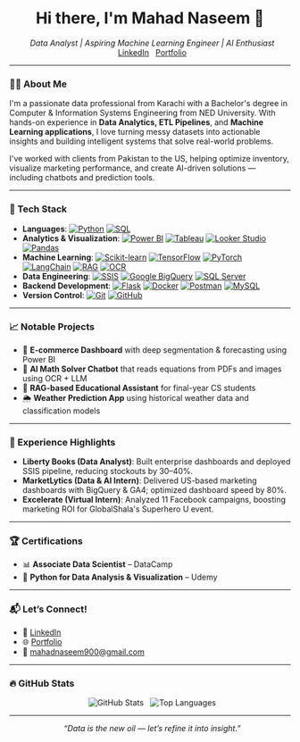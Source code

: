 <h1 align="center">Hi there, I'm Mahad Naseem 👋</h1>

<p align="center">
  <i>Data Analyst | Aspiring Machine Learning Engineer | AI Enthusiast</i><br>
  <a href="https://linkedin.com/in/mahad-naseem">LinkedIn</a>
  <a href="https://mahadnaseem.github.io">Portfolio</a>
</p>

---

### 👨‍💻 About Me

I'm a passionate data professional from Karachi with a Bachelor's degree in Computer & Information Systems Engineering from NED University. With hands-on experience in **Data Analytics, ETL Pipelines**, and **Machine Learning applications**, I love turning messy datasets into actionable insights and building intelligent systems that solve real-world problems.

I've worked with clients from Pakistan to the US, helping optimize inventory, visualize marketing performance, and create AI-driven solutions — including chatbots and prediction tools.

---

### 🧠 Tech Stack

- **Languages**:
  [![Python](https://img.shields.io/badge/Python-3776AB?style=for-the-badge&logo=python&logoColor=white)](https://www.python.org/)
  [![SQL](https://img.shields.io/badge/SQL-4479A1?style=for-the-badge&logo=postgresql&logoColor=white)](https://www.w3schools.com/sql/)
- **Analytics & Visualization**:
  [![Power BI](https://img.shields.io/badge/Power_BI-F2C811?style=for-the-badge&logo=power%20bi&logoColor=black)](https://powerbi.microsoft.com/)
  [![Tableau](https://img.shields.io/badge/Tableau-E97627?style=for-the-badge&logo=tableau&logoColor=white)](https://www.tableau.com/)
  [![Looker Studio](https://img.shields.io/badge/Looker_Studio-4285F4?style=for-the-badge&logo=google%20sheets&logoColor=white)](https://lookerstudio.google.com/)
  [![Pandas](https://img.shields.io/badge/Pandas-150458?style=for-the-badge&logo=pandas&logoColor=white)](https://pandas.pydata.org/)
- **Machine Learning**:
  [![Scikit-learn](https://img.shields.io/badge/scikit--learn-F7931E?style=for-the-badge&logo=scikit-learn&logoColor=white)](https://scikit-learn.org/stable/)
  [![TensorFlow](https://img.shields.io/badge/TensorFlow-FF6F00?style=for-the-badge&logo=tensorflow&logoColor=white)](https://www.tensorflow.org/)
  [![PyTorch](https://img.shields.io/badge/PyTorch-EE4C2C?style=for-the-badge&logo=pytorch&logoColor=white)](https://pytorch.org/)
  [![LangChain](https://img.shields.io/badge/LangChain-1A1A1A?style=for-the-badge&logo=chainlink&logoColor=white)](https://www.langchain.com/)
  [![RAG](https://img.shields.io/badge/RAG-4CAF50?style=for-the-badge&logo=vector-database&logoColor=white)](https://en.wikipedia.org/wiki/Retrieval-augmented_generation) [![OCR](https://img.shields.io/badge/OCR-007ACC?style=for-the-badge&logo=google-cloud&logoColor=white)](https://en.wikipedia.org/wiki/Optical_character_recognition)
- **Data Engineering**:
  [![SSIS](https://img.shields.io/badge/SSIS-007ACC?style=for-the-badge&logo=microsoftsqlserver&logoColor=white)](https://learn.microsoft.com/en-us/sql/integration-services/sql-server-integration-services?view=sql-server-ver16)
  [![Google BigQuery](https://img.shields.io/badge/Google_BigQuery-4285F4?style=for-the-badge&logo=google-cloud&logoColor=white)](https://cloud.google.com/bigquery)
  [![SQL Server](https://img.shields.io/badge/SQL_Server-CC2927?style=for-the-badge&logo=microsoftsqlserver&logoColor=white)](https://www.microsoft.com/en-us/sql-server)
- **Backend Development**:
  [![Flask](https://img.shields.io/badge/Flask-000000?style=for-the-badge&logo=flask&logoColor=white)](https://flask.palletsprojects.com/en/3.0.x/)
  [![Docker](https://img.shields.io/badge/Docker-2496ED?style=for-the-badge&logo=docker&logoColor=white)](https://www.docker.com/)
  [![Postman](https://img.shields.io/badge/Postman-FF6C37?style=for-the-badge&logo=postman&logoColor=white)](https://www.postman.com/)
  [![MySQL](https://img.shields.io/badge/MySQL-4479A1?style=for-the-badge&logo=mysql&logoColor=white)](https://www.mysql.com/)
- **Version Control**:
  [![Git](https://img.shields.io/badge/Git-F05032?style=for-the-badge&logo=git&logoColor=white)](https://git-scm.com/)
  [![GitHub](https://img.shields.io/badge/GitHub-181717?style=for-the-badge&logo=github&logoColor=white)](https://github.com/)

---

### 📈 Notable Projects

- 🚀 **E-commerce Dashboard** with deep segmentation & forecasting using Power BI
- 🧠 **AI Math Solver Chatbot** that reads equations from PDFs and images using OCR + LLM
- 🧪 **RAG-based Educational Assistant** for final-year CS students
- 🌦️ **Weather Prediction App** using historical weather data and classification models

---

### 💼 Experience Highlights

- **Liberty Books (Data Analyst)**: Built enterprise dashboards and deployed SSIS pipeline, reducing stockouts by 30–40%.
- **MarketLytics (Data & AI Intern)**: Delivered US-based marketing dashboards with BigQuery & GA4; optimized dashboard speed by 80%.
- **Excelerate (Virtual Intern)**: Analyzed 11 Facebook campaigns, boosting marketing ROI for GlobalShala's Superhero U event.

---

### 🏆 Certifications

- 📊 **Associate Data Scientist** – DataCamp  
- 🐍 **Python for Data Analysis & Visualization** – Udemy  

---

### 📬 Let’s Connect!

- 💼 [LinkedIn](https://linkedin.com/in/mahad-naseem)
- 🌐 [Portfolio](https://mahadnaseem.github.io)
- 📧 mahadnaseem900@gmail.com

---

### 🔥 GitHub Stats

<p align="center">
  <img src="https://github-readme-stats.vercel.app/api?username=mahadnaseem&show_icons=true&theme=radical" alt="GitHub Stats" />
  <img src="https://github-readme-stats.vercel.app/api/top-langs/?username=mahadnaseem&layout=compact&theme=radical" alt="Top Languages" />
</p>

---

<p align="center">
  <i>“Data is the new oil — let’s refine it into insight.”</i>
</p>
